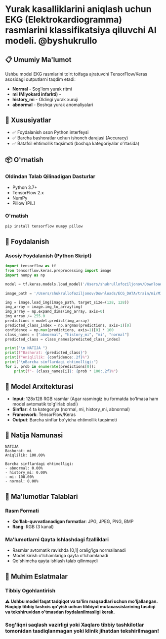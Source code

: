 # Yurak kasalliklarini aniqlash uchun EKG (Elektrokardiogramma) rasmlarini klassifikatsiya qiluvchi AI modeli. @byshukrullo

## 📋 Umumiy Ma'lumot

Ushbu model EKG rasmlarini to'rt toifaga ajratuvchi TensorFlow/Keras asosidagi outputlarni taqdim etadi:

- **Normal** - Sog'lom yurak ritmi
- **mi (Miyokard infarkti)** - 
- **history_mi** - Oldingi yurak xuruji
- **abnormal** - Boshqa yurak anomaliyalari

## 🚀 Xususiyatlar

- ✅ Foydalanish oson Python interfeysi
- ✅ Barcha bashoratlar uchun ishonch darajasi (Accuracy)
- ✅ Batafsil ehtimollik taqsimoti (boshqa kategoriyalar o'rtasida)

## 📦 O'rnatish

### Oldindan Talab Qilinadigan Dasturlar

- Python 3.7+
- TensorFlow 2.x
- NumPy
- Pillow (PIL)

### O'rnatish

```bash
pip install tensorflow numpy pillow
```


## 🔧 Foydalanish

### Asosiy Foydalanish (Python Skript)

```python
import tensorflow as tf
from tensorflow.keras.preprocessing import image
import numpy as np

model = tf.keras.models.load_model('/Users/shukrullofoziljonov/Downloads/ecg_classifier_model.keras') #mendan olgan modelingizni yo'lini ko'rsating bu yerga
   
image_path = '/Users/shukrullofoziljonov/Downloads/ECG_DATA/train/mi/MI(1) - Copy - Copy.jpg'   #tahlil qilmoqchi bo'lgan rasmingizni yo'li

img = image.load_img(image_path, target_size=(128, 128)) 
img_array = image.img_to_array(img)
img_array = np.expand_dims(img_array, axis=0) 
img_array /= 255.0  
predictions = model.predict(img_array)
predicted_class_index = np.argmax(predictions, axis=1)[0]
confidence = np.max(predictions, axis=1)[0] * 100
class_names = ["abnormal", "history_mi", "mi", "normal"]
predicted_class = class_names[predicted_class_index]

print("\n NATIJA ")
print(f"Bashorat: {predicted_class}")
print(f"Aniqlilik: {confidence:.2f}%")
print("\nBarcha sinflardagi ehtimolligi:")
for i, prob in enumerate(predictions[0]):
    print(f"- {class_names[i]}: {prob * 100:.2f}%") 
```

## 🧠 Model Arxitekturasi

- **Input**: 128x128 RGB rasmlar (Agar rasmingiz bu formatda bo'lmasa ham model avtomatik to'g'irlab oladi)
- **Sinflar**: 4 ta kategoriya (normal, mi, history_mi, abnormal)
- **Framework**: TensorFlow/Keras
- **Output**: Barcha sinflar bo'yicha ehtimollik taqsimoti

## 📸 Natija Namunasi

```
NATIJA 
Bashorat: mi
Aniqlilik: 100.00%

Barcha sinflardagi ehtimolligi:
- abnormal: 0.00%
- history_mi: 0.00%
- mi: 100.00%
- normal: 0.00%
```

## 🔬 Ma'lumotlar Talablari

### Rasm Formati
- **Qo'llab-quvvatlanadigan formatlar**: JPG, JPEG, PNG, BMP
- **Rang**: RGB (3 kanal)

### Ma'lumotlarni Qayta Ishlashdagi fzalliklari
- Rasmlar avtomatik ravishda [0,1] oralig'iga normallanadi
- Model kirish o'lchamlariga qayta o'lchamlanadi
- Qo'shimcha qayta ishlash talab qilinmaydi


## 🚨 Muhim Eslatmalar

### Tibbiy Ogohlantirish
⚠️ **Ushbu model faqat tadqiqot va ta'lim maqsadlari uchun mo'ljallangan. Haqiqiy tibbiy tashxis qo'yish uchun tibbiyot mutaxassislarining tasdiqi va tekshiruvidan o'tmasdan foydalanilmasligi kerak.**

### Sog'liqni saqlash vazirligi yoki Xaqlaro tibbiy tashkilotlar tomonidan tasdiqlanmagan yoki klinik jihatdan tekshirilmagan!

